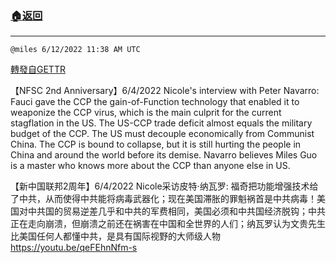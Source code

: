 ###  [:house:返回](README.md)
---


`@miles 6/12/2022 11:38 AM UTC`

[轉發自GETTR](https://gettr.com/post/p1dto3baa39)

【NFSC 2nd Anniversary】6/4/2022 Nicole's interview with Peter Navarro: Fauci gave the CCP the gain-of-Function technology that enabled it to weaponize the CCP virus, which is the main culprit for the current stagflation in the US. The US-CCP trade deficit almost equals the military budget of the CCP. The US must decouple economically from Communist China. The CCP is bound to collapse, but it is still hurting the people in China and around the world before its demise. Navarro believes Miles Guo is a master who knows more about the CCP than anyone else in US. 

【新中国联邦2周年】6/4/2022 Nicole采访皮特·纳瓦罗: 福奇把功能增强技术给了中共，从而使得中共能将病毒武器化；现在美国滞胀的罪魁祸首是中共病毒！美国对中共国的贸易逆差几乎和中共的军费相同，美国必须和中共国经济脱钩；中共正在走向崩溃，但崩溃之前还在祸害在中国和全世界的人们；纳瓦罗认为文贵先生比美国任何人都懂中共，是具有国际视野的大师级人物
https://youtu.be/qeFEhnNfm-s



